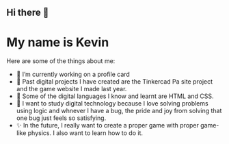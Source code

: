 ## Hi there 👋
# My name is Kevin

<!--
**V1N78/V1N78** is a ✨ _special_ ✨ repository because its `README.md` (this file) appears on your GitHub profile.
-->
Here are some of the things about me:

- 🔭 I’m currently working on a profile card
- 🌱 Past digital projects I have created are the Tinkercad Pa site project and the game website I made last year.
- 👯 Some of the digital languages I know and learnt are HTML and CSS.
- 🤔 I want to study digital technology because I love solving problems using logic and whnever I have a bug, the pride and joy from solving that one bug just feels so satisfying.
- ✨ In the future, I really want to create a proper game with proper game-like physics. I also want to learn how to do it.
